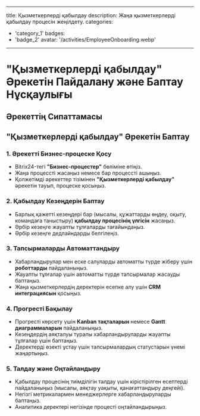 
---
title: Қызметкерлерді қабылдау
description: Жаңа қызметкерлерді қабылдау процесін жеңілдету.
categories: 
  - 'category_1'
badges: 
  - 'badge_2'
avatar: '/activities/EmployeeOnboarding.webp'
---
# "Қызметкерлерді қабылдау" Әрекетін Пайдалану және Баптау Нұсқаулығы

## Әрекеттің Сипаттамасы

## **"Қызметкерлерді қабылдау" Әрекетін Баптау**

### 1. Әрекетті Бизнес-процеске Қосу
- Bitrix24-тегі **"Бизнес-процестер"** бөліміне өтіңіз.
- Жаңа процессті жасаңыз немесе бар процессті ашыңыз.
- Қолжетімді әрекеттер тізімінен **"Қызметкерлерді қабылдау"** әрекетін тауып, процеске қосыңыз.

### 2. Қабылдау Кезеңдерін Баптау
- Барлық қажетті кезеңдері бар (мысалы, құжаттарды өңдеу, оқыту, командаға таныстыру) **қабылдау процесінің үлгісін** жасаңыз.
- Әрбір кезеңге жауапты тұлғаларды тағайындаңыз.
- Әрбір кезеңге дедлайндарды белгілеңіз.

### 3. Тапсырмаларды Автоматтандыру
- Хабарландырулар мен еске салуларды автоматты түрде жіберу үшін **роботтарды** пайдаланыңыз.
- Жауапты тұлғалар үшін автоматты түрде тапсырмалар жасауды баптаңыз.
- Жаңа қызметкерлердің деректерін есепке алу үшін **CRM интеграциясын** қосыңыз.

### 4. Прогресті Бақылау
- Прогресті көрсету үшін **Kanban тақталарын** немесе **Gantt диаграммаларын** пайдаланыңыз.
- Кезеңдердің аяқталуы туралы хабарландыруларды жауапты тұлғалар үшін баптаңыз.
- Деректерді өзекті ұстау үшін тапсырмалардың статустарын үнемі жаңартыңыз.

### 5. Талдау және Оңтайландыру
- Қабылдау процесінің тиімділігін талдау үшін кірістірілген есептерді пайдаланыңыз (мысалы, аяқтау уақыты, қанағаттандыру деңгейі).
- Негізгі метрикалармен менеджерлерге хабарландыруларды баптаңыз.
- Аналитика деректері негізінде процесті оңтайландырыңыз.
